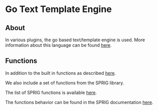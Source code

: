 # Go Text Template Engine

## About

In various plugins, the go based text/template engine is used. More information about this language can be found [here](https://pkg.go.dev/text/template).

## Functions

In addition to the built in functions as described [here](https://pkg.go.dev/text/template#hdr-Functions).

We also include a set of functions from the SPRIG library.

The list of SPRIG functions is available [here](https://github.com/spiffe/spire/blob/main/pkg/common/agentpathtemplate/template.go#L11).

The functions behavior can be found in the SPRIG documentation [here](https://masterminds.github.io/sprig/).

